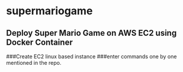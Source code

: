 # supermariogame
## Deploy Super Mario Game on AWS EC2 using Docker Container
###Create EC2 linux based instance 
###enter commands one by one mentioned in the repo.
